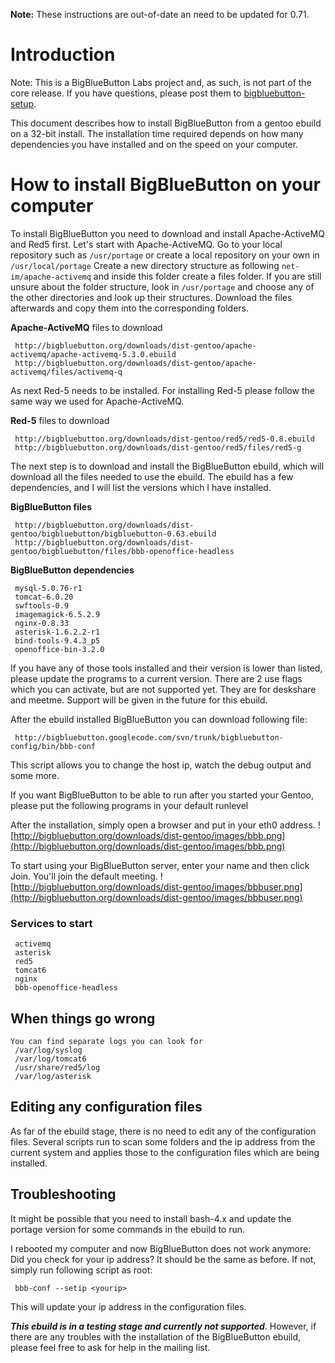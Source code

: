**Note:** These instructions are out-of-date an need to be updated for 0.71.

# Introduction #

Note: This is a BigBlueButton Labs project and, as such, is not part of the core release.  If you have questions, please post them to [bigbluebutton-setup](http://groups.google.com/group/bigbluebutton-setup/topics?gvc=2).

This document describes how to install BigBlueButton from a gentoo ebuild on a 32-bit install. The installation time required depends on how many dependencies you have installed and on the speed on your computer.

# How to install BigBlueButton on your computer #

To install BigBlueButton you need to download and install Apache-ActiveMQ and Red5 first.
Let's start with Apache-ActiveMQ.
Go to your local repository such as ` /usr/portage ` or create a local repository on your own in ` /usr/local/portage `
Create a new directory structure as following ` net-im/apache-activemq ` and inside this folder create a files folder. If you are still unsure about the folder structure, look in ` /usr/portage ` and choose any of the other directories and look up their structures. Download the files afterwards and copy them into the corresponding folders.

**Apache-ActiveMQ** files to download
```
 http://bigbluebutton.org/downloads/dist-gentoo/apache-activemq/apache-activemq-5.3.0.ebuild
 http://bigbluebutton.org/downloads/dist-gentoo/apache-activemq/files/activemq-q 
```

As next Red-5 needs to be installed. For installing Red-5 please follow the same way we used for Apache-ActiveMQ.

**Red-5** files to download
```
 http://bigbluebutton.org/downloads/dist-gentoo/red5/red5-0.8.ebuild
 http://bigbluebutton.org/downloads/dist-gentoo/red5/files/red5-g
```

The next step is to download and install the BigBlueButton ebuild, which will download all the files needed to use the ebuild. The ebuild has a few dependencies, and I will list the versions which I have installed.

**BigBlueButton files**
```
 http://bigbluebutton.org/downloads/dist-gentoo/bigbluebutton/bigbluebutton-0.63.ebuild
 http://bigbluebutton.org/downloads/dist-gentoo/bigbluebutton/files/bbb-openoffice-headless
```

**BigBlueButton dependencies**
```
 mysql-5.0.76-r1
 tomcat-6.0.20
 swftools-0.9
 imagemagick-6.5.2.9
 nginx-0.8.33
 asterisk-1.6.2.2-r1
 bind-tools-9.4.3_p5
 openoffice-bin-3.2.0
```

If you have any of those tools installed and their version is lower than listed, please update the programs to a current version.
There are 2 use flags which you can activate, but are not supported yet. They are for deskshare and meetme. Support will be given in the future for this ebuild.

After the ebuild installed BigBlueButton you can download following file:
```
 http://bigbluebutton.googlecode.com/svn/trunk/bigbluebutton-config/bin/bbb-conf
```
This script allows you to change the host ip, watch the debug output and some more.

If you want BigBlueButton to be able to run after you started your Gentoo, please put the following programs in your default runlevel

After the installation, simply open a browser and put in your eth0 address.
![http://bigbluebutton.org/downloads/dist-gentoo/images/bbb.png](http://bigbluebutton.org/downloads/dist-gentoo/images/bbb.png)

To start using your BigBlueButton server, enter your name and then click Join. You'll join the default meeting.
![http://bigbluebutton.org/downloads/dist-gentoo/images/bbbuser.png](http://bigbluebutton.org/downloads/dist-gentoo/images/bbbuser.png)

### Services to start ###
```
 activemq
 asterisk
 red5 
 tomcat6
 nginx
 bbb-openoffice-headless
```

## When things go wrong ##
```
You can find separate logs you can look for
 /var/log/syslog
 /var/log/tomcat6
 /usr/share/red5/log
 /var/log/asterisk
```

## Editing any configuration files ##
As far of the ebuild stage, there is no need to edit any of the configuration files. Several scripts run to scan some folders and the ip address from the current system and applies those to the configuration files which are being installed.

## Troubleshooting ##
It might be possible that you need to install bash-4.x and update the portage version for some commands in the ebuild to run.

I rebooted my computer and now BigBlueButton does not work anymore:
Did you check for your ip address? It should be the same as before. If not, simply run following script as root:
```
 bbb-conf --setip <yourip>
```
This will update your ip address in the configuration files.

**_This ebuild is in a testing stage and currently not supported_**. However, if there are any troubles with the installation of the BigBlueButton ebuild, please feel free to ask for help in the mailing list.
